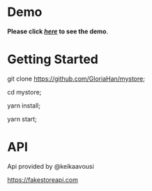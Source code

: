 # Demo

**Please click _[here](http://mystore-gh.s3-website-ap-southeast-2.amazonaws.com/welcome)_ to see the demo**.


# Getting Started

git clone https://github.com/GloriaHan/mystore;

cd mystore;

yarn install;

yarn start;

# API
Api provided by @keikaavousi

https://fakestoreapi.com
